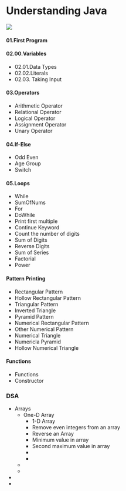 # Understanding Java

<img src="https://res.cloudinary.com/dxwqpwwrh/image/upload/v1710778444/java/Screenshot_2024-03-18_214130_us2slz.png">

<h4>01.First Program</h4>
<h4>02.00.Variables</h4>
<ul>
    <li>02.01.Data Types</li>
    <li>02.02.Literals</li>
    <li>02.03. Taking Input</li>
</ul>
<h4>03.Operators</h4>
<ul>
    <li>Arithmetic Operator</li>
    <li>Relational Operator</li>
    <li>Logical Operator</li>
    <li>Assignment Operator</li>
    <li>Unary Operator</li>
    
</ul>
<h4>04.If-Else</h4>
<ul>
    <li>Odd Even</li>
    <li>Age Group</li>
    <li>Switch</li>
</ul>
<h4>05.Loops</h4>
<ul>
    <li>While</li>
    <li>SumOfNums</li>
    <li>For</li>
    <li>DoWhile</li>
    <li>Print first multiple</li>
    <li>Continue Keyword</li>
    <li>Count the number of digits</li>
    <li>Sum of Digits</li>
    <li>Reverse Digits</li>
    <li>Sum of Series</li>
    <li>Factorial</li>
    <li>Power</li>
</ul>
<h4>Pattern Printing</h4>
<ul>
    <li>Rectangular Pattern</li>
    <li>Hollow Rectangular Pattern</li>
    <li>Triangular Pattern</li>
    <li>Inverted Triangle</li>
    <li>Pyramid Pattern</li>
    <li>Numerical Rectangular Pattern</li>
    <li>Other Numerical Pattern</li>
    <li>Numerical Triangle</li>
    <li>Numericla Pyramid</li>
    <li>Hollow Numerical Triangle</li>
</ul>
<h4>Functions</h4>
<ul>
    <li>Functions</li>
    <li>Constructor</li>
    
</ul>
<h3>DSA</h3>
<ul>
    <li>Arrays
    <ul>
        <li>One-D Array
            <ul>
                <li>1-D Array</li>
                <li>Remove even integers from an array</li>
                <li>Reverse an Array</li>
                <li>Minimum value in array</li>
                <li>Second maximum value in array</li>
                <li></li>
                <li></li>
            </ul>
        </li>
        <li></li>
        <li></li>
    </ul>
    </li>
    <li></li>
    <li></li>
</ul>
